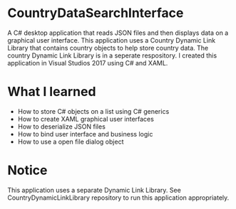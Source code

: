 # CountryDataSearchInterface
A C# desktop application that reads JSON files and then displays data on a graphical user interface. This application uses a Country Dynamic Link Library that contains country objects to help store country data. The country Dynamic Link Library is in a seperate respository. I created this application in Visual Studios 2017 using C# and XAML.

# What I learned
* How to store C# objects on a list using C# generics
* How to create XAML graphical user interfaces
* How to deserialize JSON files
* How to bind user interface and business logic
* How to use a open file dialog object

# Notice
This application uses a separate Dynamic Link Library. See CountryDynamicLinkLibrary repository to run this application appropriately.
